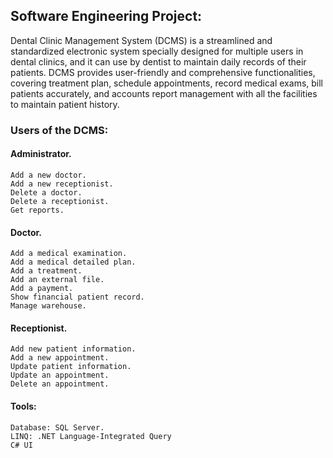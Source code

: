 ## Software Engineering Project:

Dental Clinic Management System (DCMS) is a streamlined and standardized electronic system specially designed for multiple users in dental clinics, and it can use by dentist to maintain daily records of their patients. 
DCMS provides user-friendly and comprehensive functionalities, covering treatment plan, schedule appointments, record medical exams, bill patients accurately, and accounts report management with all the facilities to maintain patient history.

### Users of the DCMS:
#### Administrator.
    Add a new doctor.
    Add a new receptionist.
    Delete a doctor.
    Delete a receptionist.
    Get reports.
#### Doctor.
    Add a medical examination.
    Add a medical detailed plan.
    Add a treatment.
    Add an external file.
    Add a payment.
    Show financial patient record.
    Manage warehouse.
#### Receptionist. 
    Add new patient information.
    Add a new appointment.
    Update patient information.
    Update an appointment.
    Delete an appointment.

#### Tools:
	Database: SQL Server.
	LINQ: .NET Language-Integrated Query
	C# UI
